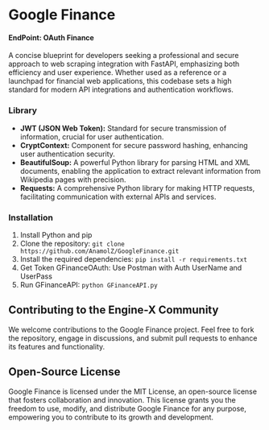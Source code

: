 # Google Finance
  #### EndPoint: OAuth Finance 
A concise blueprint for developers seeking a professional and secure approach to web scraping integration with FastAPI, emphasizing both efficiency and user experience. Whether used as a reference or a launchpad for financial web applications, this codebase sets a high standard for modern API integrations and authentication workflows.

### Library

* **JWT (JSON Web Token):** Standard for secure transmission of information, crucial for user authentication.
* **CryptContext:** Component for secure password hashing, enhancing user authentication security.
* **BeautifulSoup:** A powerful Python library for parsing HTML and XML documents, enabling the application to extract relevant information from Wikipedia pages with precision.
* **Requests:** A comprehensive Python library for making HTTP requests, facilitating communication with external APIs and services.

### Installation

1. Install Python and pip
2. Clone the repository: `git clone https://github.com/AnamolZ/GoogleFinance.git`
4. Install the required dependencies: `pip install -r requirements.txt`
5. Get Token GFinanceOAuth: Use Postman with Auth UserName and UserPass
6. Run GFinanceAPI: `python GFinanceAPI.py`

## Contributing to the Engine-X Community

We welcome contributions to the Google Finance project. Feel free to fork the repository, engage in discussions, and submit pull requests to enhance its features and functionality.

## Open-Source License

Google Finance is licensed under the MIT License, an open-source license that fosters collaboration and innovation. This license grants you the freedom to use, modify, and distribute Google Finance for any purpose, empowering you to contribute to its growth and development.
